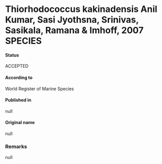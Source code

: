 Thiorhodococcus kakinadensis Anil Kumar, Sasi Jyothsna, Srinivas, Sasikala, Ramana & Imhoff, 2007 SPECIES
=======

#### Status
ACCEPTED

#### According to
World Register of Marine Species

#### Published in
null

#### Original name
null

### Remarks
null